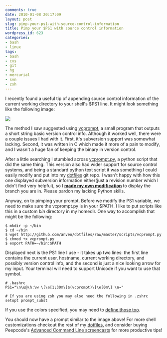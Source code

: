 ```yaml
---
comments: true
date: 2010-01-08 20:17:09
layout: post
slug: pimp-your-ps1-with-source-control-information
title: Pimp your $PS1 with source control information
wordpress_id: 623
categories:
- bash
- linux
tags:
- bash
- cvs
- git
- hg
- mercurial
- svn
- zsh
---
```


I recently found a useful tip of appending source control information of the current working directory to your shell's $PS1 line. It might look something like the following image:

![](http://jetpackweb.com/blog/wp-content/uploads/2010/01/Screenshot-Terminal.png)

 The method I saw suggested using [vcprompt](http://vc.gerg.ca/hg/vcprompt/), a small program that outputs a short string basic version control info. Although it worked well, there were a couple issues I had with it. First, it's subversion support was somewhat lacking. Second, it was written in C which made it more of a pain to modify, and I wasn't a huge fan of keeping the binary in version control. 

After a little searching I stumbled across [vcprompt.py](http://github.com/xvzf/vcprompt), a python script that did the same thing. This version also had wider support for source control systems, and being a standard python text script it was something I could easily modify and put into my [dotfiles](http://github.com/anveo/dotfiles) git repo. I wasn't happy with how this one displayed subversion information either(just a revision number which I didn't find very helpful), so I [**made my own modification**](http://github.com/anveo/dotfiles/blob/master/scripts/vcprompt.py) to display the branch you are in. Please pardon my lacking Python skills. 

Anyway, on to pimping your prompt. Before we modify the PS1 variable, we need to make sure the vcprompt.py is in your $PATH. I like to put scripts like this in a custom  _bin_ directory in my homedir. One way to accomplish that might be the following:


    
    
    $ mkdir -p ~/bin
    $ cd ~/bin
    $ wget http://github.com/anveo/dotfiles/raw/master/scripts/vcprompt.py
    $ chmod +x vcprompt.py
    $ export PATH=~/bin:$PATH
    



Displayed next is the PS1 line I use - it takes up two lines: the first line contains the current user, hostname,  current working directory, and possibly version control info, and the second is just a nice looking arrow for my input. Your terminal will need to support Unicode if you want to use that symbol.


    
    
    # .bashrc
    PS1="\n\u@\h:\w \[\e[1;30m\]$(vcprompt)\[\e[0m\] \n→"
    
    # If you are using zsh you may also need the following in .zshrc
    setopt prompt_subst
    


If you use the colors specified, you may need to [define those too](http://github.com/anveo/dotfiles/blob/master/bash/config).

You should now have a prompt similar to the image above! For more shell customizations checkout the rest of my [dotfiles](http://github.com/anveo/dotfiles), and consider buying Peepcode's [Advanced Command Line screencasts](http://peepcode.com/products/advanced-command-line) for more productive tips!

